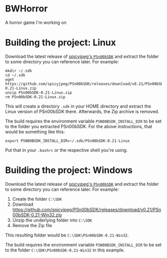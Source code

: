 # BWHorror
A horror game I'm working on

# Building the project: Linux

Download the latest release of [spicyjpeg's `PSn00bSDK`](https://github.com/spicyjpeg/PSn00bSDK) and extract the folder to some directory you can reference later. For example:

```
mkdir ~/.sdk
cd ~/.sdk
wget https://github.com/spicyjpeg/PSn00bSDK/releases/download/v0.21/PSn00bSDK-0.21-Linux.zip
unzip PSn00bSDK-0.21-Linux.zip
rm PSn00bSDK-0.21-Linux.zip
```

This will create a directory `.sdk` in your HOME directory and extract the Linux version of PSn00bSDK there. Afterwards, the Zip archive is removed.

The build requires the environment variable `PSN00BSDK_INSTALL_DIR` to be set to the folder you extracted PSn00bSDK. For the above instructions, that would be something like this:
```
export PSN00BSDK_INSTALL_DIR=~/.sdk/PSn00bSDK-0.21-Linux
```

Put that in your `.bashrc` or the respective shell you're using.

# Building the project: Windows

Download the latest release of [spicyjpeg's `PSn00bSDK`](https://github.com/spicyjpeg/PSn00bSDK) and extract the folder to some directory you can reference later. For example:

1. Create the folder `C:\SDK`
2. Download https://github.com/spicyjpeg/PSn00bSDK/releases/download/v0.21/PSn00bSDK-0.21-Win32.zip
3. Unzip the underlying folder into `C:\SDK`
4. Remove the Zip file

This resulting folder would be `C:\SDK\PSn00bSDK-0.21-Win32`.

The build requires the environment variable `PSN00BSDK_INSTALL_DIR` to be set to the folder `C:\SDK\PSn00bSDK-0.21-Win32` in this example.
